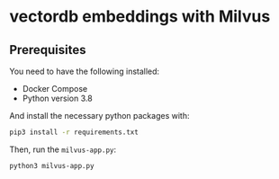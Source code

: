 # vectordb embeddings with Milvus

## Prerequisites

You need to have the following installed:

- Docker Compose
- Python version 3.8

And install the necessary python packages with:

```bash
pip3 install -r requirements.txt
```

Then, run the `milvus-app.py`:

```bash
python3 milvus-app.py
```

